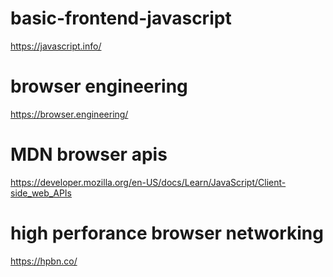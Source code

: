 # basic-frontend-javascript
 https://javascript.info/

# browser  engineering
 https://browser.engineering/
# MDN browser apis
https://developer.mozilla.org/en-US/docs/Learn/JavaScript/Client-side_web_APIs

# high perforance browser networking
https://hpbn.co/
